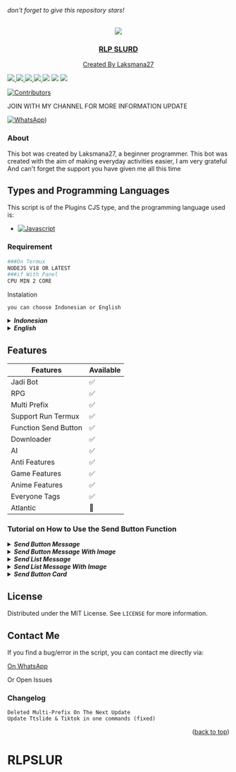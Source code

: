 *don't forget to give this repository stars!*

<a name="readme-top"></a>

<br />
<div align="center">
  <a href="https://github.com/DitzOfc-Expertise/Komari_Botz">
    <img src="https://telegra.ph/file/702d5ba4993c5196930c7.jpg">
  <h3 align="center">RLP SLURD</h3>
  <p align="center">
    Created By Laksmana27
 <p/>
</div>

<img src="https://badges.frapsoft.com/os/v1/open-source.svg?v=103)](https://github.com/ellerbrock/open-source-badges"/>
<a href="https://github.com/DitzOfc-Expertise/Komari_Botz"><img src="https://img.shields.io/github/watchers/DitzOfc-Expertise/Komari_Botz.svg"</a>
<a href="https://github.com/DitzOfc-Expertise/Komari_Botz"><img src="https://img.shields.io/github/stars/DitzOfc-Expertise/Komari_Botz.svg"</a>
<a href="https://github.com/DitzOfc-Expertise/Komari_Botz"><img src="https://img.shields.io/github/forks/DitzOfc-Expertise/Komari_Botz.svg"</a>
<a href="https://github.com/DitzOfc-Expertise/Komari_Botz"><img src="https://img.shields.io/github/repo-size/DitzOfc-Expertise/Komari_Botz.svg"></a>
<a href="https://github.com/DitzOfc-Expertise/Komari_Botz/issues"><img src="https://img.shields.io/github/issues/DitzOfc-Expertise/Komari_Botz"></a>
<img src="https://raw.githubusercontent.com/andreasbm/readme/master/assets/lines/colored.png"/>

[![Contributors][contributors-shield]][contributors-url]

JOIN WITH MY CHANNEL FOR MORE INFORMATION UPDATE

[![WhatsApp](https://img.shields.io/badge/WhatsApp-25D366?logo=whatsapp&logoColor=fff&style=flat)](https://chat.whatsapp.com/ClBIDb35l0n5HlyehYFSiJ))

### About
This bot was created by Laksmana27, a beginner programmer. This bot was created with the aim of making everyday activities easier, I am very grateful And can't forget the support you have given me all this time
 
## Types and Programming Languages 

This script is of the Plugins CJS type, and the programming language used is:

* [![Javascript][Javascript.js]][Javascript-url]

### Requirement

```sh
###On Termux
NODEJS V18 OR LATEST
###if With Panel
CPU MIN 2 CORE
```
<summary>Instalation</summary>

`you can choose Indonesian or English`
<details close="close">
<summary><i><b>Indonesian</b></i></summary>

***
### 1. Install Aplikasi [Termux](https://f-droid.org/repo/com.termux_118.apk)
> Setelah Install Aplikasi Termux, Silahkan Salin Teks Dibawah, Setelah Disalin Tempel Di Aplikasi Termux.
```
pkg update -y;pkg upgrade -y;pkg install nodejs -y;pkg install git -y;git clone https://github.com/DitzOfc-Expertise/Komari_Botz.git && cd Komari_Botz;rm -rf session.json;node index
```
### 2. Pairing Code & Scan
> Kamu juga bisa memilih opsi, antara pairing code atau scan
```sh
node index.js --pairing-code
```
> Ini adalah opsi perintah untuk scan
```sh
node index.js
```
***
</details><details close="close"><summary><i><b>English</b></i></summary>

***
### 1. Install The [Termux](https://f-droid.org/repo/com.termux_118.apk) App
> After Installing The Termux Application, Please Copy The Text Below, After Copying Paste In The Termux Application.
```
pkg update -y;pkg upgrade -y;pkg install nodejs -y;pkg install git -y;git clone https://github.com/DitzOfc-Expertise/Komari_Botz.git && cd Komari_Botz;rm -rf session.json;node index
```
### 2. Pairing Code & Scan
> You can choose the option between pairing code or scan
```sh
node index.js --pairing-code
```
> This is a command so that the script can connect to the scan option
```sh
node index.js
```
***
</details></details>

## Features

| Features | Available |
| -------- | --------- |
| Jadi Bot         | :white_check_mark: |
| RPG                 | :white_check_mark: |
| Multi Prefix | :white_check_mark: |
| Support Run Termux | :white_check_mark: |
| Function Send Button                  | :white_check_mark: |
| Downloader                 | :white_check_mark: | 
| AI                | :white_check_mark: |
| Anti Features           | :white_check_mark: |
| Game Features                  | :white_check_mark: |
| Anime Features                 | :white_check_mark: |
| Everyone Tags                 | :white_check_mark: | 
| Atlantic                 | :red_circle: | 

### Tutorial on How to Use the Send Button Function
<details close="close">
<summary><i><b>Send Button Message</b></i></summary>

***
```js
/**
  * ©DitzOfc
  **/
let buttons = [{ text: '', id: '' }]

conn.sendButtonMsg(jid, 'text', 'footer', buttons, quoted)
// Or
conn.sendButtonMsg(jid, 'text', 'footer', [{ text: '', id: '' }], quoted)
```
***
</details></details>
<details close="close"><summary><i><b>Send Button Message With Image</b></i></summary>

***
```js
/**
  * ©DitzOfc
  * The imageUrl part must be a string of url
  **/
let buttons = [{ text: '', id: '' }]
conn.sendButtonImg(jid, 'text', 'footer', buttons, imageUrl, quoted)
// or
conn.sendButtonImg(jid, 'text', 'footer', [{ text: '', id: '' }], imageUrl, quoted)
```
***
</details></details>
<details close="close">
<summary><i><b>Send List Message</b></i></summary>

  ***
```js
/**
  * ©DitzOfc
  **/
let sections = [{
  title: 'title',
  rows: [{
  header: 'header',
  title: 'title',
  description: 'description',
  id: 'id' 
}] 
}]

conn.sendListMsg(jid, 'text', 'footer', 'titleButton', sections, quoted)
```
***
</details></details>
<details close="close">
<summary><i><b>Send List Message With Image</b></i></summary>

***
```js
/**
  * ©DitzOfc
  * The imageUrl part must be a string of url
  **/
let sections = [{
  title: 'title',
  rows: [{
  header: 'header',
  title: 'title',
  description: 'description',
  id: 'id' 
}] 
}]

conn.sendListImg(jid, 'text', 'footer', 'titleButton', sections, imageUrl, quoted)
```
***
</details></details>
<details close="close">
<summary><i><b>Send Button Card</b></i></summary>

***
```js
/**
  * ©DitzOfc
  * The imageUrl part must be a string of url
  * [cards] Must follow the example below
  * type = ['buttons', 'url']
  **/
  let cards = [
    {
      header: 'header',
      body: 'body',
      footer: 'footer',
      imageUrl: 'string',
      buttons: [
        {
          type: 'url',
          text: "text of buttons url",
          url: "https://example.com"
        },
        {
          type: 'buttons',
          text: "text of buttons",
          id: "quick_reply_id_1"
        }
      ]
    }
  ];

  await conn.sendButtonCard(jid, 'text', 'footer', cards, quoted);
```
***
</details></details>

## License

Distributed under the MIT License. See `LICENSE` for more information.

## Contact Me
If you find a bug/error in the script, you can contact me directly via:

[On WhatsApp](https://wa.me/6285717062467)

Or Open Issues

### Changelog
```
Deleted Multi-Prefix On The Next Update
Update Ttslide & Tiktok in one commands (fixed)
```
<p align="right">(<a href="#readme-top">back to top</a>)</p>

[contributors-shield]: https://img.shields.io/github/contributors/DitzOfc-Expertise/Komari_Botz.svg?style=for-the-badge
[contributors-url]: https://github.com/DitzOfc-Expertise/Komari_Botz/graphs/contributors
[Javascript.js]: https://shields.io/badge/JavaScript-F7DF1E?logo=JavaScript&logoColor=000&style=flat-square
[Javascript-url]: https://nodejs.org
# RLPSLUR
